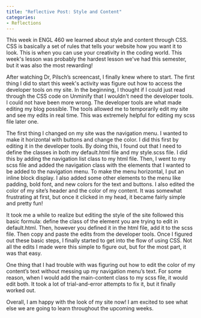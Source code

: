 ```yaml
---
title: "Reflective Post: Style and Content"
categories:
- Reflections
---
```


This week in ENGL 460 we learned about style and content through CSS. CSS is basically a set of rules that tells your website how you want it to look. This is when you can use your creativity in the coding world. This week's lesson was probably the hardest lesson we've had this semester, but it was also the most rewarding! 

After watching Dr, Pilsch’s screencast, I finally knew where to start. The first thing I did to start this week's activity was figure out how to access the developer tools on my site. In the beginning, I thought if I could just read through the CSS code on Unminify that I wouldn't need the developer tools. I could not have been more wrong. The developer tools are what made editing my blog possible. The tools allowed me to temporarily edit my site and see my edits in real time. This was extremely helpful for editing my scss file later one.  

The first thing I changed on my site was the navigation menu. I wanted to make it horizontal with buttons and change the color. I did this first by editing it in the developer tools. By doing this, I found out that I need to define the classes in both my default.html file and my style.scss file. I did this by adding the navigation list class to my html file. Then, I went to my scss file and added the navigation class with the elements that I wanted to be added to the navigation menu. To make the menu horizontal, I put an inline block display. I also added some other elements to the menu like padding, bold font, and new colors for the text and buttons. I also edited the color of my site’s header and the color of my content. It was somewhat frustrating at first, but once it clicked in my head, it became fairly simple and pretty fun! 

It took me a while to realize but editing the style of the site followed this basic formula: define the class of the element you are trying to edit in default.html. Then, however you defined it in the html file, add it to the scss file. Then copy and paste the edits from the developer tools. Once I figured out these basic steps, I finally started to get into the flow of using CSS. Not all the edits I made were this simple to figure out, but for the most part, it was that easy. 

One thing that I had trouble with was figuring out how to edit the color of my content’s text without messing up my navigation menu’s text. For some reason, when I would add the main-content class to my scss file, it would edit both. It took a lot of trial-and-error attempts to fix it, but it finally worked out. 

Overall, I am happy with the look of my site now! I am excited to see what else we are going to learn throughout the upcoming weeks. 
